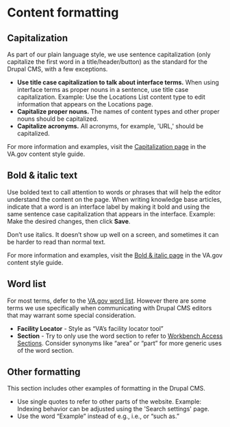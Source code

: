 # Content formatting

## Capitalization
As part of our plain language style, we use sentence capitalization  (only capitalize the first word in a title/header/button) as the standard for the Drupal CMS, with a few exceptions.

- **Use title case capitalization to talk about interface terms.** When using interface terms as proper nouns in a sentence, use title case capitalization. Example: Use the Locations List content type to edit information that appears on the Locations page.
- **Capitalize proper nouns.** The names of content types and other proper nouns should be capitalized.
- **Capitalize acronyms.** All acronyms, for example, 'URL,' should be capitalized.

For more information and examples, visit the [Capitalization page](https://design.va.gov/content-style-guide/capitalization)  in the VA.gov content style guide.

## Bold & italic text
Use bolded text to call attention to words or phrases that will help the editor understand the content on the page. When writing knowledge base articles, indicate that a word is an interface label by making it bold and using the same sentence case capitalization that appears in the interface. Example: Make the desired changes, then click **Save**.

Don’t use italics. It doesn’t show up well on a screen, and sometimes it can be harder to read than normal text.

For more information and examples, visit the [Bold & italic page](https://design.va.gov/content-style-guide/bold-text) in the VA.gov content style guide.

## Word list
For most terms, defer to the [VA.gov word list](https://design.va.gov/content-style-guide/word-list). However there are some terms we use specifically when communicating with Drupal CMS editors that may warrant some special consideration.

- **Facility Locator** - Style as “VA’s facility locator tool”
- **Section** - Try to only use the word section to refer to [Workbench Access Sections](https://prod.cms.va.gov/help/cms-basics/about-cms-account-permissions#sections). Consider synonyms like “area” or “part” for more generic uses of the word section.

## Other formatting
This section includes other examples of formatting in the Drupal CMS.

- Use single quotes to refer to other parts of the website. Example: Indexing behavior can be adjusted using the 'Search settings' page.
- Use the word “Example” instead of e.g., i.e., or “such as.”
